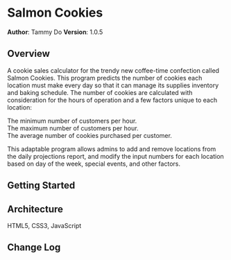 # Salmon Cookies

**Author**: Tammy Do
**Version**: 1.0.5

## Overview
A cookie sales calculator for the trendy new coffee-time confection called Salmon Cookies. This program predicts the number of cookies each location must make every day so that it can manage its supplies inventory and baking schedule. The number of cookies are calculated with consideration for the hours of operation and a few factors unique to each location:  

The minimum number of customers per hour.  
The maximum number of customers per hour.  
The average number of cookies purchased per customer.  

This adaptable program allows admins to add and remove locations from the daily projections report, and modify the input numbers for each location based on day of the week, special events, and other factors. 

## Getting Started
<!-- What are the steps that a user must take in order to build this app on their own machine and get it running? -->

## Architecture
HTML5, CSS3, JavaScript

## Change Log
<!-- Use this are to document the iterative changes made to your application as each feature is successfully implemented. Use time stamps. Here's an example:

01-01-2001 4:59pm - Added functionality to add and delete some things.
-->
